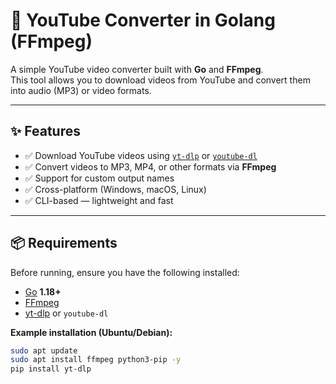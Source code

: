 # 🎥 YouTube Converter in Golang (FFmpeg)

A simple YouTube video converter built with **Go** and **FFmpeg**.  
This tool allows you to download videos from YouTube and convert them into audio (MP3) or video formats.

---

## ✨ Features

- ✅ Download YouTube videos using [`yt-dlp`](https://github.com/yt-dlp/yt-dlp) or [`youtube-dl`](https://github.com/ytdl-org/youtube-dl)
- ✅ Convert videos to MP3, MP4, or other formats via **FFmpeg**
- ✅ Support for custom output names
- ✅ Cross-platform (Windows, macOS, Linux)
- ✅ CLI-based — lightweight and fast

---

## 📦 Requirements

Before running, ensure you have the following installed:

- [Go](https://go.dev/dl/) **1.18+**
- [FFmpeg](https://ffmpeg.org/download.html)
- [yt-dlp](https://github.com/yt-dlp/yt-dlp) or `youtube-dl`

**Example installation (Ubuntu/Debian):**
```bash
sudo apt update
sudo apt install ffmpeg python3-pip -y
pip install yt-dlp
